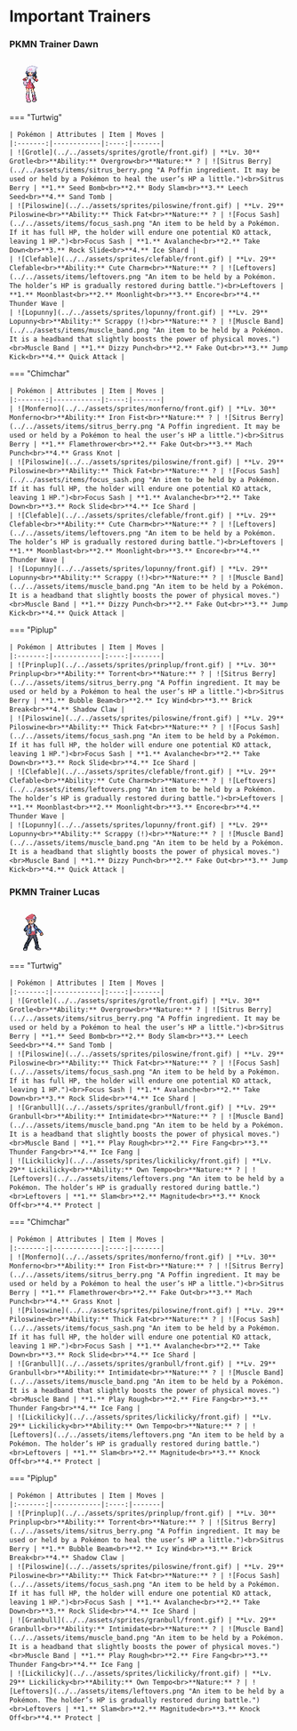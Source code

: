 # Important Trainers

### PKMN Trainer Dawn

![PKMN Trainer Dawn](../../assets/important_trainers/dawn.png)

=== "Turtwig"

	| Pokémon | Attributes | Item | Moves |
	|:-------:|------------|:----:|-------|
	| ![Grotle](../../assets/sprites/grotle/front.gif) | **Lv. 30** Grotle<br>**Ability:** Overgrow<br>**Nature:** ? | ![Sitrus Berry](../../assets/items/sitrus_berry.png "A Poffin ingredient. It may be used or held by a Pokémon to heal the user’s HP a little.")<br>Sitrus Berry | **1.** Seed Bomb<br>**2.** Body Slam<br>**3.** Leech Seed<br>**4.** Sand Tomb |
	| ![Piloswine](../../assets/sprites/piloswine/front.gif) | **Lv. 29** Piloswine<br>**Ability:** Thick Fat<br>**Nature:** ? | ![Focus Sash](../../assets/items/focus_sash.png "An item to be held by a Pokémon. If it has full HP, the holder will endure one potential KO attack, leaving 1 HP.")<br>Focus Sash | **1.** Avalanche<br>**2.** Take Down<br>**3.** Rock Slide<br>**4.** Ice Shard |
	| ![Clefable](../../assets/sprites/clefable/front.gif) | **Lv. 29** Clefable<br>**Ability:** Cute Charm<br>**Nature:** ? | ![Leftovers](../../assets/items/leftovers.png "An item to be held by a Pokémon. The holder’s HP is gradually restored during battle.")<br>Leftovers | **1.** Moonblast<br>**2.** Moonlight<br>**3.** Encore<br>**4.** Thunder Wave |
	| ![Lopunny](../../assets/sprites/lopunny/front.gif) | **Lv. 29** Lopunny<br>**Ability:** Scrappy (!)<br>**Nature:** ? | ![Muscle Band](../../assets/items/muscle_band.png "An item to be held by a Pokémon. It is a headband that slightly boosts the power of physical moves.")<br>Muscle Band | **1.** Dizzy Punch<br>**2.** Fake Out<br>**3.** Jump Kick<br>**4.** Quick Attack |
	
=== "Chimchar"

	| Pokémon | Attributes | Item | Moves |
	|:-------:|------------|:----:|-------|
	| ![Monferno](../../assets/sprites/monferno/front.gif) | **Lv. 30** Monferno<br>**Ability:** Iron Fist<br>**Nature:** ? | ![Sitrus Berry](../../assets/items/sitrus_berry.png "A Poffin ingredient. It may be used or held by a Pokémon to heal the user’s HP a little.")<br>Sitrus Berry | **1.** Flamethrower<br>**2.** Fake Out<br>**3.** Mach Punch<br>**4.** Grass Knot |
	| ![Piloswine](../../assets/sprites/piloswine/front.gif) | **Lv. 29** Piloswine<br>**Ability:** Thick Fat<br>**Nature:** ? | ![Focus Sash](../../assets/items/focus_sash.png "An item to be held by a Pokémon. If it has full HP, the holder will endure one potential KO attack, leaving 1 HP.")<br>Focus Sash | **1.** Avalanche<br>**2.** Take Down<br>**3.** Rock Slide<br>**4.** Ice Shard |
	| ![Clefable](../../assets/sprites/clefable/front.gif) | **Lv. 29** Clefable<br>**Ability:** Cute Charm<br>**Nature:** ? | ![Leftovers](../../assets/items/leftovers.png "An item to be held by a Pokémon. The holder’s HP is gradually restored during battle.")<br>Leftovers | **1.** Moonblast<br>**2.** Moonlight<br>**3.** Encore<br>**4.** Thunder Wave |
	| ![Lopunny](../../assets/sprites/lopunny/front.gif) | **Lv. 29** Lopunny<br>**Ability:** Scrappy (!)<br>**Nature:** ? | ![Muscle Band](../../assets/items/muscle_band.png "An item to be held by a Pokémon. It is a headband that slightly boosts the power of physical moves.")<br>Muscle Band | **1.** Dizzy Punch<br>**2.** Fake Out<br>**3.** Jump Kick<br>**4.** Quick Attack |
	
=== "Piplup"

	| Pokémon | Attributes | Item | Moves |
	|:-------:|------------|:----:|-------|
	| ![Prinplup](../../assets/sprites/prinplup/front.gif) | **Lv. 30** Prinplup<br>**Ability:** Torrent<br>**Nature:** ? | ![Sitrus Berry](../../assets/items/sitrus_berry.png "A Poffin ingredient. It may be used or held by a Pokémon to heal the user’s HP a little.")<br>Sitrus Berry | **1.** Bubble Beam<br>**2.** Icy Wind<br>**3.** Brick Break<br>**4.** Shadow Claw |
	| ![Piloswine](../../assets/sprites/piloswine/front.gif) | **Lv. 29** Piloswine<br>**Ability:** Thick Fat<br>**Nature:** ? | ![Focus Sash](../../assets/items/focus_sash.png "An item to be held by a Pokémon. If it has full HP, the holder will endure one potential KO attack, leaving 1 HP.")<br>Focus Sash | **1.** Avalanche<br>**2.** Take Down<br>**3.** Rock Slide<br>**4.** Ice Shard |
	| ![Clefable](../../assets/sprites/clefable/front.gif) | **Lv. 29** Clefable<br>**Ability:** Cute Charm<br>**Nature:** ? | ![Leftovers](../../assets/items/leftovers.png "An item to be held by a Pokémon. The holder’s HP is gradually restored during battle.")<br>Leftovers | **1.** Moonblast<br>**2.** Moonlight<br>**3.** Encore<br>**4.** Thunder Wave |
	| ![Lopunny](../../assets/sprites/lopunny/front.gif) | **Lv. 29** Lopunny<br>**Ability:** Scrappy (!)<br>**Nature:** ? | ![Muscle Band](../../assets/items/muscle_band.png "An item to be held by a Pokémon. It is a headband that slightly boosts the power of physical moves.")<br>Muscle Band | **1.** Dizzy Punch<br>**2.** Fake Out<br>**3.** Jump Kick<br>**4.** Quick Attack |
	
### PKMN Trainer Lucas

![PKMN Trainer Lucas](../../assets/important_trainers/lucas.png)

=== "Turtwig"

	| Pokémon | Attributes | Item | Moves |
	|:-------:|------------|:----:|-------|
	| ![Grotle](../../assets/sprites/grotle/front.gif) | **Lv. 30** Grotle<br>**Ability:** Overgrow<br>**Nature:** ? | ![Sitrus Berry](../../assets/items/sitrus_berry.png "A Poffin ingredient. It may be used or held by a Pokémon to heal the user’s HP a little.")<br>Sitrus Berry | **1.** Seed Bomb<br>**2.** Body Slam<br>**3.** Leech Seed<br>**4.** Sand Tomb |
	| ![Piloswine](../../assets/sprites/piloswine/front.gif) | **Lv. 29** Piloswine<br>**Ability:** Thick Fat<br>**Nature:** ? | ![Focus Sash](../../assets/items/focus_sash.png "An item to be held by a Pokémon. If it has full HP, the holder will endure one potential KO attack, leaving 1 HP.")<br>Focus Sash | **1.** Avalanche<br>**2.** Take Down<br>**3.** Rock Slide<br>**4.** Ice Shard |
	| ![Granbull](../../assets/sprites/granbull/front.gif) | **Lv. 29** Granbull<br>**Ability:** Intimidate<br>**Nature:** ? | ![Muscle Band](../../assets/items/muscle_band.png "An item to be held by a Pokémon. It is a headband that slightly boosts the power of physical moves.")<br>Muscle Band | **1.** Play Rough<br>**2.** Fire Fang<br>**3.** Thunder Fang<br>**4.** Ice Fang |
	| ![Lickilicky](../../assets/sprites/lickilicky/front.gif) | **Lv. 29** Lickilicky<br>**Ability:** Own Tempo<br>**Nature:** ? | ![Leftovers](../../assets/items/leftovers.png "An item to be held by a Pokémon. The holder’s HP is gradually restored during battle.")<br>Leftovers | **1.** Slam<br>**2.** Magnitude<br>**3.** Knock Off<br>**4.** Protect |
	
=== "Chimchar"

	| Pokémon | Attributes | Item | Moves |
	|:-------:|------------|:----:|-------|
	| ![Monferno](../../assets/sprites/monferno/front.gif) | **Lv. 30** Monferno<br>**Ability:** Iron Fist<br>**Nature:** ? | ![Sitrus Berry](../../assets/items/sitrus_berry.png "A Poffin ingredient. It may be used or held by a Pokémon to heal the user’s HP a little.")<br>Sitrus Berry | **1.** Flamethrower<br>**2.** Fake Out<br>**3.** Mach Punch<br>**4.** Grass Knot |
	| ![Piloswine](../../assets/sprites/piloswine/front.gif) | **Lv. 29** Piloswine<br>**Ability:** Thick Fat<br>**Nature:** ? | ![Focus Sash](../../assets/items/focus_sash.png "An item to be held by a Pokémon. If it has full HP, the holder will endure one potential KO attack, leaving 1 HP.")<br>Focus Sash | **1.** Avalanche<br>**2.** Take Down<br>**3.** Rock Slide<br>**4.** Ice Shard |
	| ![Granbull](../../assets/sprites/granbull/front.gif) | **Lv. 29** Granbull<br>**Ability:** Intimidate<br>**Nature:** ? | ![Muscle Band](../../assets/items/muscle_band.png "An item to be held by a Pokémon. It is a headband that slightly boosts the power of physical moves.")<br>Muscle Band | **1.** Play Rough<br>**2.** Fire Fang<br>**3.** Thunder Fang<br>**4.** Ice Fang |
	| ![Lickilicky](../../assets/sprites/lickilicky/front.gif) | **Lv. 29** Lickilicky<br>**Ability:** Own Tempo<br>**Nature:** ? | ![Leftovers](../../assets/items/leftovers.png "An item to be held by a Pokémon. The holder’s HP is gradually restored during battle.")<br>Leftovers | **1.** Slam<br>**2.** Magnitude<br>**3.** Knock Off<br>**4.** Protect |
	
=== "Piplup"

	| Pokémon | Attributes | Item | Moves |
	|:-------:|------------|:----:|-------|
	| ![Prinplup](../../assets/sprites/prinplup/front.gif) | **Lv. 30** Prinplup<br>**Ability:** Torrent<br>**Nature:** ? | ![Sitrus Berry](../../assets/items/sitrus_berry.png "A Poffin ingredient. It may be used or held by a Pokémon to heal the user’s HP a little.")<br>Sitrus Berry | **1.** Bubble Beam<br>**2.** Icy Wind<br>**3.** Brick Break<br>**4.** Shadow Claw |
	| ![Piloswine](../../assets/sprites/piloswine/front.gif) | **Lv. 29** Piloswine<br>**Ability:** Thick Fat<br>**Nature:** ? | ![Focus Sash](../../assets/items/focus_sash.png "An item to be held by a Pokémon. If it has full HP, the holder will endure one potential KO attack, leaving 1 HP.")<br>Focus Sash | **1.** Avalanche<br>**2.** Take Down<br>**3.** Rock Slide<br>**4.** Ice Shard |
	| ![Granbull](../../assets/sprites/granbull/front.gif) | **Lv. 29** Granbull<br>**Ability:** Intimidate<br>**Nature:** ? | ![Muscle Band](../../assets/items/muscle_band.png "An item to be held by a Pokémon. It is a headband that slightly boosts the power of physical moves.")<br>Muscle Band | **1.** Play Rough<br>**2.** Fire Fang<br>**3.** Thunder Fang<br>**4.** Ice Fang |
	| ![Lickilicky](../../assets/sprites/lickilicky/front.gif) | **Lv. 29** Lickilicky<br>**Ability:** Own Tempo<br>**Nature:** ? | ![Leftovers](../../assets/items/leftovers.png "An item to be held by a Pokémon. The holder’s HP is gradually restored during battle.")<br>Leftovers | **1.** Slam<br>**2.** Magnitude<br>**3.** Knock Off<br>**4.** Protect |
	
